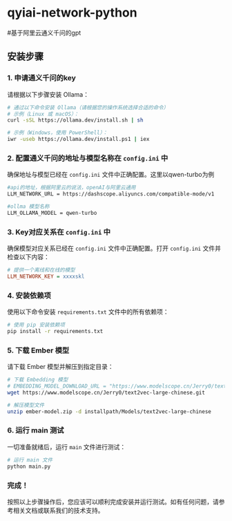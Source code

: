 # qyiai-network-python
#基于阿里云通义千问的gpt 

## 安装步骤

### 1. 申请通义千问的key
请根据以下步骤安装 Ollama：

```sh
# 通过以下命令安装 Ollama（请根据您的操作系统选择合适的命令）
# 示例（Linux 或 macOS）：
curl -sSL https://ollama.dev/install.sh | sh

# 示例（Windows，使用 PowerShell）：
iwr -useb https://ollama.dev/install.ps1 | iex
```

### 2. 配置通义千问的地址与模型名称在 `config.ini` 中
确保地址与模型已经在 `config.ini` 文件中正确配置。这里以qwen-turbo为例

```sh
#api的地址，根据阿里云的说法，openAI与阿里云通用
LLM_NETWORK_URL = https://dashscope.aliyuncs.com/compatible-mode/v1

#ollma 模型名称
LLM_OLLAMA_MODEL = qwen-turbo
```

### 3. Key对应关系在 `config.ini` 中
确保模型对应关系已经在 `config.ini` 文件中正确配置。打开 `config.ini` 文件并检查以下内容：

```ini
# 提供一个离线和在线的模型
LLM_NETWORK_KEY = xxxxskl
```

### 4. 安装依赖项
使用以下命令安装 `requirements.txt` 文件中的所有依赖项：

```sh
# 使用 pip 安装依赖项
pip install -r requirements.txt
```

### 5. 下载 Ember 模型
请下载 Ember 模型并解压到指定目录：

```sh
# 下载 Embedding 模型
# EMBEDDING_MODEL_DOWNLOAD_URL = "https://www.modelscope.cn/Jerry0/text2vec-large-chinese.git"
wget https://www.modelscope.cn/Jerry0/text2vec-large-chinese.git

# 解压模型文件
unzip ember-model.zip -d installpath/Models/text2vec-large-chinese
```

### 6. 运行 main 测试
一切准备就绪后，运行 `main` 文件进行测试：

```sh
# 运行 main 文件
python main.py
```

### 完成！
按照以上步骤操作后，您应该可以顺利完成安装并运行测试。如有任何问题，请参考相关文档或联系我们的技术支持。
